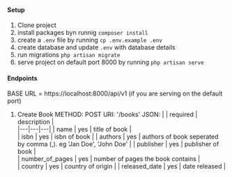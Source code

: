 #### Setup

1. Clone project
2. install packages byn runnig `composer install`
3. create a `.env` file by running `cp .env.example .env`
4. create database and update `.env` with database details
5. run migrations `php artisan migrate`
6. serve project on default port 8000 by running `php artisan serve`


#### Endpoints

BASE URL = https://localhost:8000/api/v1 (if you are serving on the default port)

1. Create Book 
METHOD: POST
URI: '/books'
JSON: 
|   |  required |  description |  
|---|---|---|
|  name | yes  |  title of book  |  
|  isbn | yes  |  isbn of book  | 
|  authors | yes  |  authors of book seperated by comma (,). eg 'Jan Doe', 'John Doe' | 
|  publisher |  yes |  publisher of book  |  
|  number_of_pages | yes  | number of pages the book contains  |  
|  country | yes  |  country of origin | 
|  released_date | yes  | date released  |   



